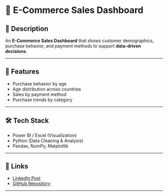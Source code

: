 # 🛒 E-Commerce Sales Dashboard  

## 📌 Description  
An **E-Commerce Sales Dashboard** that shows customer demographics, purchase behavior, and payment methods to support **data-driven decisions**.  

---

## 🚀 Features  
- Purchase behavior by age  
- Age distribution across countries  
- Sales by payment method  
- Purchase trends by category  

---

## 🛠️ Tech Stack  
- Power BI / Excel (Visualization)  
- Python (Data Cleaning & Analysis)  
- Pandas, NumPy, Matplotlib  

---


## 🔗 Links  
- [LinkedIn Post](Your_LinkedIn_Link)  
- [GitHub Repository](Your_GitHub_Link)  

---
